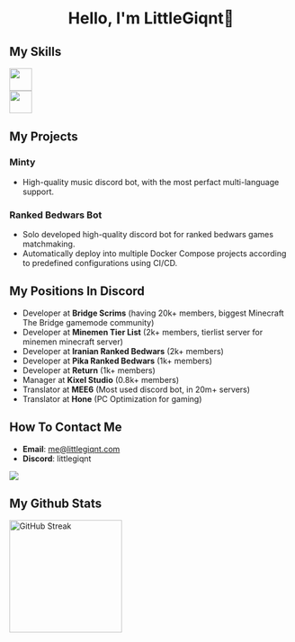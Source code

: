 <h1 align="center">Hello, I'm LittleGiqnt👋</h1>

## My Skills
<a href="https://skillicons.dev">
  <img height=40 src="https://skillicons.dev/icons?i=js,ts,nodejs,java,kotlin,python,c,cpp,html,css,tailwind,php" />
  <br />
  <img height=40 src="https://skillicons.dev/icons?i=aws,nginx,git,github,vscode,idea,vim,docker,kubernetes,mysql,mongodb,postgres" />
</a>

## My Projects
### Minty
- High-quality music discord bot, with the most perfact multi-language support.
### Ranked Bedwars Bot
- Solo developed high-quality discord bot for ranked bedwars games matchmaking.
- Automatically deploy into multiple Docker Compose projects according to predefined configurations using CI/CD.

## My Positions In Discord
- Developer at **Bridge Scrims** (having 20k+ members, biggest Minecraft The Bridge gamemode community)
- Developer at **Minemen Tier List** (2k+ members, tierlist server for minemen minecraft server)
- Developer at **Iranian Ranked Bedwars** (2k+ members)
- Developer at **Pika Ranked Bedwars** (1k+ members)
- Developer at **Return** (1k+ members)
- Manager at **Kixel Studio** (0.8k+ members)
- Translator at **MEE6** (Most used discord bot, in 20m+ servers)
- Translator at **Hone** (PC Optimization for gaming)

## How To Contact Me
- **Email**: me@littlegiqnt.com
- **Discord**: littlegiqnt
<a href="https://discord.com/users/454927000490999809">
  <img src="https://lanyard.cnrad.dev/api/454927000490999809?showDisplayName=true&idleMessage=Doin'%20nothing%20special%20rn%20:P">
</a>

## My Github Stats
<a href="https://git.io/streak-stats">
  <picture>
    <source
      srcset="https://streak-stats.demolab.com?user=littlegiqnt&theme=tokyonight"
      media="(prefers-color-scheme: dark)"
    />
    <source
      srcset="https://streak-stats.demolab.com?user=littlegiqnt"
      media="(prefers-color-scheme: light), (prefers-color-scheme: no-preference)"
    />
    <img height=200 alt="GitHub Streak" />
  </picture>
</a>
